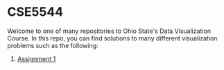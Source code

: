# CSE5544

Welcome to one of many repositories to Ohio State's Data Visualization Course.
In this repo, you can find solutions to many different visualization problems
such as the following:

1. [Assignment 1][1]

[1]: assignment01/
